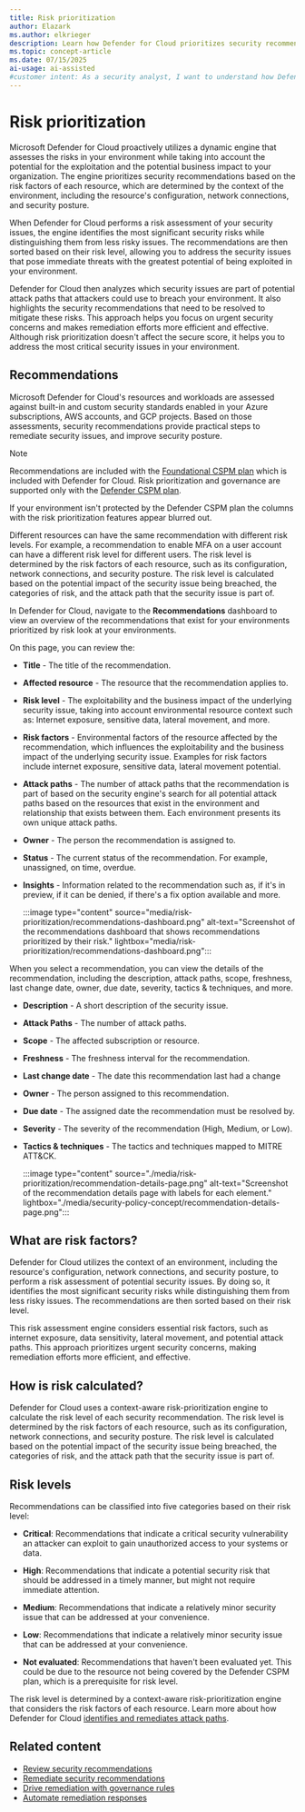 ```yaml
---
title: Risk prioritization
author: Elazark
ms.author: elkrieger
description: Learn how Defender for Cloud prioritizes security recommendations and mitigates risks to protect your environment.
ms.topic: concept-article
ms.date: 07/15/2025
ai-usage: ai-assisted
#customer intent: As a security analyst, I want to understand how Defender for Cloud prioritizes security risks so that I can effectively protect my environment.
---
```


# Risk prioritization

Microsoft Defender for Cloud proactively utilizes a dynamic engine that assesses the risks in your environment while taking into account the potential for the exploitation and the potential business impact to your organization. The engine prioritizes security recommendations based on the risk factors of each resource, which are determined by the context of the environment, including the resource's configuration, network connections, and security posture.

When Defender for Cloud performs a risk assessment of your security issues, the engine identifies the most significant security risks while distinguishing them from less risky issues. The recommendations are then sorted based on their risk level, allowing you to address the security issues that pose immediate threats with the greatest potential of being exploited in your environment.

Defender for Cloud then analyzes which security issues are part of potential attack paths that attackers could use to breach your environment. It also highlights the security recommendations that need to be resolved to mitigate these risks. This approach helps you focus on urgent security concerns and makes remediation efforts more efficient and effective. Although risk prioritization doesn't affect the secure score, it helps you to address the most critical security issues in your environment.

## Recommendations

Microsoft Defender for Cloud's resources and workloads are assessed against built-in and custom security standards enabled in your Azure subscriptions, AWS accounts, and GCP projects. Based on those assessments, security recommendations provide practical steps to remediate security issues, and improve security posture.

> [!NOTE]
> Recommendations are included with the [Foundational CSPM plan](concept-cloud-security-posture-management.md#plan-availability) which is included with Defender for Cloud. Risk prioritization and governance are supported only with the [Defender CSPM plan](concept-cloud-security-posture-management.md#plan-availability).
>
> If your environment isn't protected by the Defender CSPM plan the columns with the risk prioritization features appear blurred out.

Different resources can have the same recommendation with different risk levels. For example, a recommendation to enable MFA on a user account can have a different risk level for different users. The risk level is determined by the risk factors of each resource, such as its configuration, network connections, and security posture. The risk level is calculated based on the potential impact of the security issue being breached, the categories of risk, and the attack path that the security issue is part of.

In Defender for Cloud, navigate to the **Recommendations** dashboard to view an overview of the recommendations that exist for your environments prioritized by risk look at your environments.

On this page, you can review the:

- **Title** - The title of the recommendation.

- **Affected resource** - The resource that the recommendation applies to.

- **Risk level** - The exploitability and the business impact of the underlying security issue, taking into account environmental resource context such as: Internet exposure, sensitive data, lateral movement, and more.

- **Risk factors** - Environmental factors of the resource affected by the recommendation, which influences the exploitability and the business impact of the underlying security issue. Examples for risk factors include internet exposure, sensitive data, lateral movement potential.

- **Attack paths** - The number of attack paths that the recommendation is part of based on the security engine's search for all potential attack paths based on the resources that exist in the environment and relationship that exists between them. Each environment presents its own unique attack paths.

- **Owner** - The person the recommendation is assigned to.

- **Status** - The current status of the recommendation. For example, unassigned, on time, overdue.

- **Insights** - Information related to the recommendation such as, if it's in preview, if it can be denied, if there's a fix option available and more.

    :::image type="content" source="media/risk-prioritization/recommendations-dashboard.png" alt-text="Screenshot of the recommendations dashboard that shows recommendations prioritized by their risk." lightbox="media/risk-prioritization/recommendations-dashboard.png":::

When you select a recommendation, you can view the details of the recommendation, including the description, attack paths, scope, freshness, last change date, owner, due date, severity, tactics & techniques, and more.

- **Description** - A short description of the security issue.

- **Attack Paths** - The number of attack paths.

- **Scope** - The affected subscription or resource.

- **Freshness** - The freshness interval for the recommendation.

- **Last change date** - The date this recommendation last had a change

- **Owner** - The person assigned to this recommendation.

- **Due date** - The assigned date the recommendation must be resolved by.

- **Severity** - The severity of the recommendation (High, Medium, or Low).

- **Tactics & techniques** - The tactics and techniques mapped to MITRE ATT&CK.

    :::image type="content" source="./media/risk-prioritization/recommendation-details-page.png" alt-text="Screenshot of the recommendation details page with labels for each element." lightbox="./media/security-policy-concept/recommendation-details-page.png":::

## What are risk factors?

Defender for Cloud utilizes the context of an environment, including the resource's configuration, network connections, and security posture, to perform a risk assessment of potential security issues. By doing so, it identifies the most significant security risks while distinguishing them from less risky issues. The recommendations are then sorted based on their risk level.

This risk assessment engine considers essential risk factors, such as internet exposure, data sensitivity, lateral movement, and potential attack paths. This approach prioritizes urgent security concerns, making remediation efforts more efficient, and effective.

## How is risk calculated?

Defender for Cloud uses a context-aware risk-prioritization engine to calculate the risk level of each security recommendation. The risk level is determined by the risk factors of each resource, such as its configuration, network connections, and security posture. The risk level is calculated based on the potential impact of the security issue being breached, the categories of risk, and the attack path that the security issue is part of.

## Risk levels

Recommendations can be classified into five categories based on their risk level:

- **Critical**: Recommendations that indicate a critical security vulnerability an attacker can exploit to gain unauthorized access to your systems or data.

- **High**: Recommendations that indicate a potential security risk that should be addressed in a timely manner, but might not require immediate attention.

- **Medium**: Recommendations that indicate a relatively minor security issue that can be addressed at your convenience.

- **Low**: Recommendations that indicate a relatively minor security issue that can be addressed at your convenience.

- **Not evaluated**: Recommendations that haven't been evaluated yet. This could be due to the resource not being covered by the Defender CSPM plan, which is a prerequisite for risk level.

The risk level is determined by a context-aware risk-prioritization engine that considers the risk factors of each resource. Learn more about how Defender for Cloud [identifies and remediates attack paths](how-to-manage-attack-path.md).

## Related content

- [Review security recommendations](review-security-recommendations.md)
- [Remediate security recommendations](implement-security-recommendations.md)
- [Drive remediation with governance rules](governance-rules.md)
- [Automate remediation responses](workflow-automations.md)
